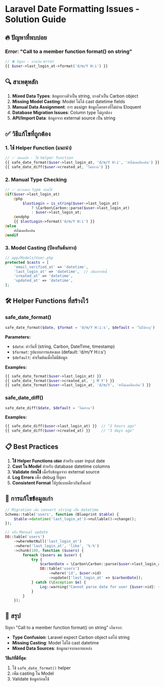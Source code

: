 # Laravel Date Formatting Issues - Solution Guide

## 🔥 ปัญหาที่พบบ่อย

### Error: "Call to a member function format() on string"

```php
// ❌ ปัญหา - อาจเกิด error
{{ $user->last_login_at->format('d/m/Y H:i') }}
```

## 🔍 สาเหตุหลัก

1. **Mixed Data Types**: ข้อมูลบางตัวเป็น string, บางตัวเป็น Carbon object
2. **Missing Model Casting**: Model ไม่ได้ cast datetime fields
3. **Manual Data Assignment**: การ assign ข้อมูลโดยตรงที่ไม่ผ่าน Eloquent
4. **Database Migration Issues**: Column type ไม่ถูกต้อง
5. **API/Import Data**: ข้อมูลจาก external source เป็น string

## ✅ วิธีแก้ไขที่ถูกต้อง

### 1. ใช้ Helper Function (แนะนำ)

```php
// ✅ ปลอดภัย - ใช้ helper function
{{ safe_date_format($user->last_login_at, 'd/m/Y H:i', 'ยังไม่เคยล็อกอิน') }}
{{ safe_date_diff($user->created_at, 'ไม่ทราบ') }}
```

### 2. Manual Type Checking

```php
// ✅ ตรวจสอบ type ก่อนใช้
@if($user->last_login_at)
    @php
        $lastLogin = is_string($user->last_login_at) 
            ? \Carbon\Carbon::parse($user->last_login_at) 
            : $user->last_login_at;
    @endphp
    {{ $lastLogin->format('d/m/Y H:i') }}
@else
    ยังไม่เคยล็อกอิน
@endif
```

### 3. Model Casting (ป้องกันต้นทาง)

```php
// app/Models/User.php
protected $casts = [
    'email_verified_at' => 'datetime',
    'last_login_at' => 'datetime',  // เพิ่มบรรทัดนี้
    'created_at' => 'datetime',
    'updated_at' => 'datetime',
];
```

## 🛠️ Helper Functions ที่สร้างไว้

### safe_date_format()
```php
safe_date_format($date, $format = 'd/m/Y H:i:s', $default = 'ไม่ได้ระบุ')
```

**Parameters:**
- `$date`: ค่าวันที่ (string, Carbon, DateTime, timestamp)
- `$format`: รูปแบบการแสดงผล (default: 'd/m/Y H:i:s')
- `$default`: ค่าเริ่มต้นเมื่อไม่มีข้อมูล

**Examples:**
```php
{{ safe_date_format($user->last_login_at) }}
{{ safe_date_format($user->created_at, 'j M Y') }}
{{ safe_date_format($user->last_login_at, 'd/m/Y', 'ยังไม่เคยล็อกอิน') }}
```

### safe_date_diff()
```php
safe_date_diff($date, $default = 'ไม่ทราบ')
```

**Examples:**
```php
{{ safe_date_diff($user->last_login_at) }}  // "2 hours ago"
{{ safe_date_diff($user->created_at) }}     // "3 days ago"
```

## 📋 Best Practices

1. **ใช้ Helper Functions เสมอ** สำหรับ user input date
2. **Cast ใน Model** สำหรับ database datetime columns
3. **Validate ก่อนใช้** เมื่อรับข้อมูลจาก external source
4. **Log Errors** เพื่อ debug ปัญหา
5. **Consistent Format** ใช้รูปแบบเดียวกันทั้งแอป

## 🔧 การแก้ไขข้อมูลเก่า

```php
// Migration เพื่อ convert string เป็น datetime
Schema::table('users', function (Blueprint $table) {
    $table->datetime('last_login_at')->nullable()->change();
});

// หรือ Manual update
DB::table('users')
    ->whereNotNull('last_login_at')
    ->where('last_login_at', 'like', '%-%')
    ->chunk(100, function ($users) {
        foreach ($users as $user) {
            try {
                $carbonDate = \Carbon\Carbon::parse($user->last_login_at);
                DB::table('users')
                    ->where('id', $user->id)
                    ->update(['last_login_at' => $carbonDate]);
            } catch (\Exception $e) {
                Log::warning("Cannot parse date for user {$user->id}: {$user->last_login_at}");
            }
        }
    });
```

## 🎯 สรุป

ปัญหา "Call to a member function format() on string" เกิดจาก:
- **Type Confusion**: Laravel expect Carbon object แต่ได้ string
- **Missing Casting**: Model ไม่ได้ cast datetime
- **Mixed Data Sources**: ข้อมูลมาจากหลายแหล่ง

**วิธีแก้ที่ดีที่สุด:**
1. ใช้ `safe_date_format()` helper
2. เพิ่ม casting ใน Model
3. Validate ข้อมูลก่อนใช้

